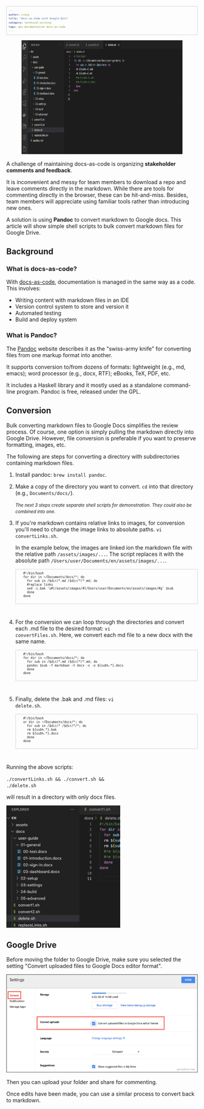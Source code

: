 ```yaml
---
author: craig
title: "Docs-as-Code with Google Docs"
category: technical-writing
tags: api-documentation docs-as-code
---
```


<figure class="aligncenter">
	<img src="/assets/images/pandoc.png" width="800" height="300" alt="bash script for pandoc conversion" />
</figure>

A challenge of maintaining docs-as-code is organizing **stakeholder comments and feedback**. 

It is inconvenient and messy for team members to download a repo and leave comments directly in the markdown. While there are tools for commenting directly in the browser, these can be hit-and-miss. Besides, team members will appreciate using familiar tools rather than introducing new ones. 

A solution is using **Pandoc** to convert markdown to Google docs. This article will show simple shell scripts to bulk convert markdown files for Google Drive.

<!--more-->
## Background

### What is docs-as-code?

With <a href="https://docs-as-co.de/" target="_blank">docs-as-code</a>, documentation is managed in the same way as a code. This involves: 

* Writing content with markdown files in an IDE
* Version control system to store and version it
* Automated testing
* Build and deploy system

### What is Pandoc?

The <a href="https://pandoc.org/" target="_blank">Pandoc</a> website describes it as the "swiss-army knife" for converting files from one markup format into another.

It supports conversion to/from dozens of formats: lightweight (e.g., md, emacs); word processor (e.g., docx, RTF); eBooks, TeX, PDF, etc.

It includes a Haskell library and it mostly used as a standalone command-line program. Pandoc is free, released under the GPL.

## Conversion

Bulk converting markdown files to Google Docs simplifies the review process. Of course, one option is simply pulling the markdown directly into Google Drive. However, file conversion is preferable if you want to preserve formatting, images, etc.

The following are steps for converting a directory with subdirectories containing markdown files.

1. Install pandoc: <code>brew install pandoc</code>.
2. Make a copy of the directory you want to convert. <code>cd</code> into that directory (e.g., <code>Documents/docs/</code>).

    <small>*The next 3 steps create separate shell scripts for demonstration. They could also be combined into one.*</small> 

3. If you're markdown contains relative links to images, for conversion you'll need to change the image links to absolute paths. <code>vi convertLinks.sh</code>. 

    In the example below, the images are linked ion the markdown file with the relative path <code>/assets/images/...</code>. The script replaces it with the absolute path <code>/Users/user/Documents/en/assets/images/...</code>.

      <pre>
      #!/bin/bash
      for dir in ~/Documents/docs/*; do
        for sub in /$dir/*.md /$dir/*/*.md; do
        #replace links
        sed -i.bak 's#(/assets/images/#(/Users/user/Documents/en/assets/images/#g' $sub
        done
      done
      </pre>
      <br>


4. For the conversion we can loop through the directories and convert each .md file to the desired format: <code>vi convertFiles.sh</code>. Here, we convert each md file to a new docx with the same name.

      <pre>
      #!/bin/bash
      for dir in ~/Documents/docs/*; do
        for sub in /$dir/*.md /$dir/*/*.md; do
        pandoc $sub -f markdown -t docx -s -o ${sub%.*}.docx
        done
      done
      </pre>
      <br>

5. Finally, delete the .bak and .md files: <code>vi delete.sh</code>. 

      <pre>
      #!/bin/bash
      or dir in ~/Documents/docs/*; do
        for sub in /$dir/* /$dir/*/*; do
        rm ${sub%.*}.bak
        rm ${sub%.*}.docx
        done
      done
      </pre>
      <br>

Running the above scripts:

<code>./convertLinks.sh && ./convert.sh && ./delete.sh</code> 

will result in a directory with only docx files.


<img src="/assets/images/delete-files.png" width="300" alt="folder with only docx files." style="margin:auto"/>

## Google Drive

Before moving the folder to Google Drive, make sure you selected the setting "Convert uploaded files to Google Docs editor format". 

<img src="/assets/images/gdrivesettings.webp" alt="convert to Google Drive format" style="margin:auto"/>

Then you can upload your folder and share for commenting.

Once edits have been made, you can use a similar process to convert back to markdown.


<style>
pre {
  font-size:58%;
  border: 1px solid lightgrey;
  padding: 5px;
}
</style>






